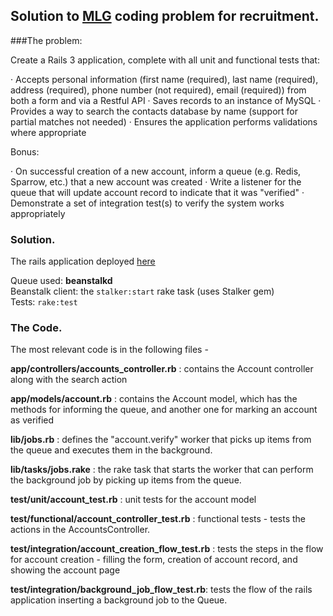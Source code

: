 
## Solution to [MLG](http://www.majorleaguegaming.com) coding problem for recruitment.

###The problem:

Create a Rails 3 application, complete with all unit and functional tests that:

·          Accepts personal information (first name (required), last name (required), address (required), phone number (not required), email (required)) from both a form and via a Restful API
·          Saves records to an instance of MySQL
·          Provides a way to search the contacts database by name (support for partial matches not needed)
·          Ensures the application performs validations where appropriate

Bonus:

·          On successful creation of a new account, inform a queue (e.g. Redis, Sparrow, etc.) that a new account was created
·          Write a listener for the queue that will update account record to indicate that it was "verified"
·          Demonstrate a set of integration test(s) to verify the system works appropriately

### Solution.

The rails application deployed [here]("http://li161-110.members.linode.com:4000")

Queue used: **beanstalkd**   
Beanstalk client: the `stalker:start` rake task (uses Stalker gem)  
Tests: `rake:test`  

### The Code.
The most relevant code is in the following files -

**app/controllers/accounts_controller.rb** : contains the Account controller along with the search action  

**app/models/account.rb** : contains the Account model, which has the methods for informing the queue, and another one for marking an account as verified  

**lib/jobs.rb** : defines the "account.verify" worker that picks up items from the queue and executes them in the background.

**lib/tasks/jobs.rake** : the rake task that starts the worker that can perform the background job by picking up items from the queue.

**test/unit/account_test.rb** : unit tests for the account model 

**test/functional/account_controller_test.rb** : functional tests - tests the actions in the AccountsController.

**test/integration/account_creation_flow_test.rb** : tests the steps in the flow for account creation - filling the form, creation of account record, and showing the account page

**test/integration/background_job_flow_test.rb**: tests the flow of the rails application inserting a background job to the Queue.

